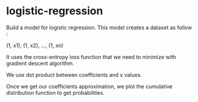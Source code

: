 # logistic-regression
Build a model for logistic regression.
This model creates a dataset as follow :

(1, x1), (1, x2), ..., (1, xn)

It uses the cross-entropy loss function that we need to minimize with gradient descent algorithm.

We use dot product between coefficients and x values.

Once we get our coefficients approximation, we plot the cumulative distribution function to get probabilities.
